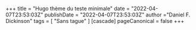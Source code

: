 +++
title = "Hugo thème du teste minimale"
date = "2022-04-07T23:53:03Z"
publishDate = "2022-04-07T23:53:03Z"
author ="Daniel F. Dickinson"
tags = [
	"Sans tague"
]
[cascade]
pageCanonical = false
+++
